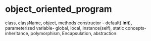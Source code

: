 # object_oriented_program
class, className, object, methods
constructor - default( __init__), parameterized
variable- global, local, instance(self), static
concepts- inheritance, polymorphism, Encapsulation, abstraction
